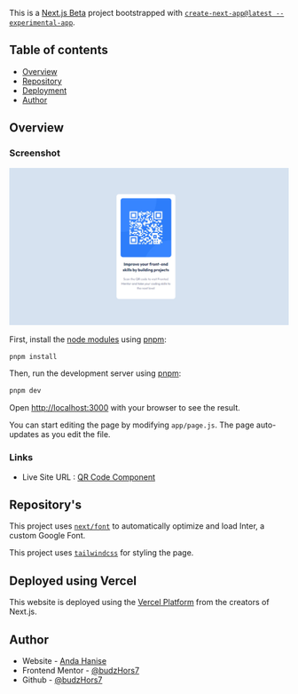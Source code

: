 This is a [Next.js Beta](https://beta.nextjs.org/docs) project bootstrapped with [`create-next-app@latest --experimental-app`](https://github.com/vercel/next.js/tree/canary/packages/create-next-app).

## Table of contents

- [Overview](#overview)
- [Repository](#repositorys)
- [Deployment](#deployed-using-vercel)
- [Author](#author)

## Overview

### Screenshot

![screenshot](./app/assets/screenshot.png)

First, install the [node modules](https://nodejs.org/api/modules.html) using [pnpm](https://pnpm.io):

```bash
pnpm install
```

Then, run the development server using [pnpm](https://pnpm.io):

```bash
pnpm dev
```

Open [http://localhost:3000](http://localhost:3000) with your browser to see the result.

You can start editing the page by modifying `app/page.js`. The page auto-updates as you edit the file.

### Links
- Live Site URL : [QR Code Component](https://qr-code-component-ten-beta.vercel.app/)

## Repository's

This project uses [`next/font`](https://nextjs.org/docs/basic-features/font-optimization) to automatically optimize and load Inter, a custom Google Font.

This project uses [`tailwindcss`](https://tailwindcss.com/) for styling the page.

## Deployed using Vercel

This website is deployed using the [Vercel Platform](https://vercel.com/new?utm_medium=default-template&filter=next.js&utm_source=create-next-app&utm_campaign=create-next-app-readme) from the creators of Next.js.

## Author
- Website - [Anda Hanise](https://andahanise.kookdevs.com)
- Frontend Mentor - [@budzHors7](https://www.frontendmentor.io/profile/budzHors7)
- Github - [@budzHors7](https://github.com/budzHors7)
